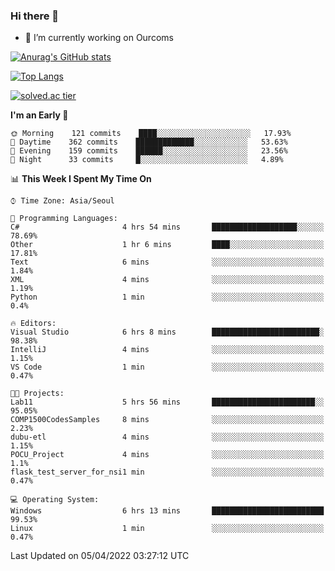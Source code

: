 ### Hi there 👋

- 🔭 I’m currently working on Ourcoms

<!--
**Rhange/Rhange** is a ✨ _special_ ✨ repository because its `README.md` (this file) appears on your GitHub profile.

Here are some ideas to get you started:

- 🌱 I’m currently learning ...
- 👯 I’m looking to collaborate on ...
- 🤔 I’m looking for help with ...
- 💬 Ask me about ...
- 📫 How to reach me: ...
- 😄 Pronouns: ...
- ⚡ Fun fact: ...
-->

[![Anurag's GitHub stats](https://github-readme-stats.vercel.app/api?username=rhange&show_icons=true&theme=gruvbox)](https://github.com/anuraghazra/github-readme-stats)

[![Top Langs](https://github-readme-stats.vercel.app/api/top-langs/?username=rhange&layout=compact&theme=gruvbox)](https://github.com/anuraghazra/github-readme-stats)

[![solved.ac tier](http://mazassumnida.wtf/api/generate_badge?boj=rhange0511)](https://solved.ac/rhange0511)

  <!--START_SECTION:waka-->
**I'm an Early 🐤** 

```text
🌞 Morning    121 commits    ████░░░░░░░░░░░░░░░░░░░░░   17.93% 
🌆 Daytime    362 commits    █████████████░░░░░░░░░░░░   53.63% 
🌃 Evening    159 commits    ██████░░░░░░░░░░░░░░░░░░░   23.56% 
🌙 Night      33 commits     █░░░░░░░░░░░░░░░░░░░░░░░░   4.89%

```


📊 **This Week I Spent My Time On** 

```text
⌚︎ Time Zone: Asia/Seoul

💬 Programming Languages: 
C#                       4 hrs 54 mins       ███████████████████░░░░░░   78.69% 
Other                    1 hr 6 mins         ████░░░░░░░░░░░░░░░░░░░░░   17.81% 
Text                     6 mins              ░░░░░░░░░░░░░░░░░░░░░░░░░   1.84% 
XML                      4 mins              ░░░░░░░░░░░░░░░░░░░░░░░░░   1.19% 
Python                   1 min               ░░░░░░░░░░░░░░░░░░░░░░░░░   0.4%

🔥 Editors: 
Visual Studio            6 hrs 8 mins        ████████████████████████░   98.38% 
IntelliJ                 4 mins              ░░░░░░░░░░░░░░░░░░░░░░░░░   1.15% 
VS Code                  1 min               ░░░░░░░░░░░░░░░░░░░░░░░░░   0.47%

🐱‍💻 Projects: 
Lab11                    5 hrs 56 mins       ███████████████████████░░   95.05% 
COMP1500CodesSamples     8 mins              ░░░░░░░░░░░░░░░░░░░░░░░░░   2.23% 
dubu-etl                 4 mins              ░░░░░░░░░░░░░░░░░░░░░░░░░   1.15% 
POCU_Project             4 mins              ░░░░░░░░░░░░░░░░░░░░░░░░░   1.1% 
flask_test_server_for_nsi1 min               ░░░░░░░░░░░░░░░░░░░░░░░░░   0.47%

💻 Operating System: 
Windows                  6 hrs 13 mins       █████████████████████████   99.53% 
Linux                    1 min               ░░░░░░░░░░░░░░░░░░░░░░░░░   0.47%

```


 Last Updated on 05/04/2022 03:27:12 UTC
<!--END_SECTION:waka-->
